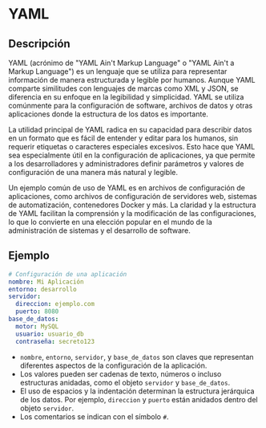 # YAML

## Descripción

YAML (acrónimo de "YAML Ain't Markup Language" o "YAML Ain't a Markup Language") es un lenguaje que se utiliza para representar información de manera estructurada y legible por humanos. Aunque YAML comparte similitudes con lenguajes de marcas como XML y JSON, se diferencia en su enfoque en la legibilidad y simplicidad. YAML se utiliza comúnmente para la configuración de software, archivos de datos y otras aplicaciones donde la estructura de los datos es importante.

La utilidad principal de YAML radica en su capacidad para describir datos en un formato que es fácil de entender y editar para los humanos, sin requerir etiquetas o caracteres especiales excesivos. Esto hace que YAML sea especialmente útil en la configuración de aplicaciones, ya que permite a los desarrolladores y administradores definir parámetros y valores de configuración de una manera más natural y legible.

Un ejemplo común de uso de YAML es en archivos de configuración de aplicaciones, como archivos de configuración de servidores web, sistemas de automatización, contenedores Docker y más. La claridad y la estructura de YAML facilitan la comprensión y la modificación de las configuraciones, lo que lo convierte en una elección popular en el mundo de la administración de sistemas y el desarrollo de software.

## Ejemplo

```yaml
# Configuración de una aplicación
nombre: Mi Aplicación
entorno: desarrollo
servidor:
  direccion: ejemplo.com
  puerto: 8080
base_de_datos:
  motor: MySQL
  usuario: usuario_db
  contraseña: secreto123
```

* `nombre`, `entorno`, `servidor`, y `base_de_datos` son claves que representan diferentes aspectos de la configuración de la aplicación.
* Los valores pueden ser cadenas de texto, números o incluso estructuras anidadas, como el objeto `servidor` y `base_de_datos`.
* El uso de espacios y la indentación determinan la estructura jerárquica de los datos. Por ejemplo, `direccion` y `puerto` están anidados dentro del objeto `servidor`.
* Los comentarios se indican con el símbolo `#`.

